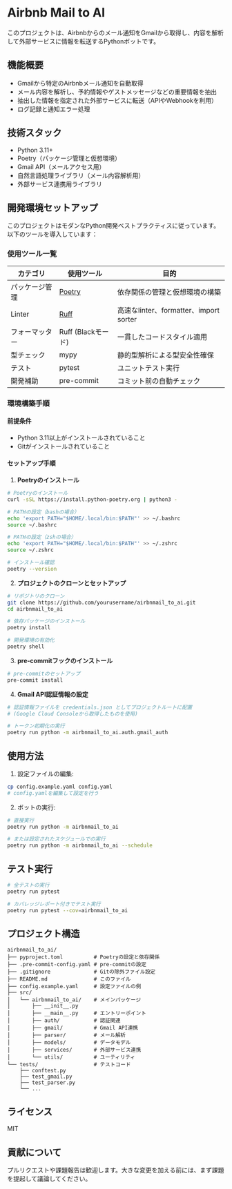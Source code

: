 # Airbnb Mail to AI

このプロジェクトは、Airbnbからのメール通知をGmailから取得し、内容を解析して外部サービスに情報を転送するPythonボットです。

## 機能概要

- Gmailから特定のAirbnbメール通知を自動取得
- メール内容を解析し、予約情報やゲストメッセージなどの重要情報を抽出
- 抽出した情報を指定された外部サービスに転送（APIやWebhookを利用）
- ログ記録と通知エラー処理

## 技術スタック

- Python 3.11+
- Poetry（パッケージ管理と仮想環境）
- Gmail API（メールアクセス用）
- 自然言語処理ライブラリ（メール内容解析用）
- 外部サービス連携用ライブラリ

## 開発環境セットアップ

このプロジェクトはモダンなPython開発ベストプラクティスに従っています。以下のツールを導入しています：

### 使用ツール一覧

| カテゴリ | 使用ツール | 目的 |
|----------|------------|------|
| パッケージ管理 | [Poetry](https://python-poetry.org) | 依存関係の管理と仮想環境の構築 |
| Linter | [Ruff](https://github.com/astral-sh/ruff) | 高速なlinter、formatter、import sorter |
| フォーマッター | Ruff (Blackモード) | 一貫したコードスタイル適用 |
| 型チェック | mypy | 静的型解析による型安全性確保 |
| テスト | pytest | ユニットテスト実行 |
| 開発補助 | pre-commit | コミット前の自動チェック |

### 環境構築手順

#### 前提条件

- Python 3.11以上がインストールされていること
- Gitがインストールされていること

#### セットアップ手順

1. **Poetryのインストール**

```bash
# Poetryのインストール
curl -sSL https://install.python-poetry.org | python3 -

# PATHの設定（bashの場合）
echo 'export PATH="$HOME/.local/bin:$PATH"' >> ~/.bashrc
source ~/.bashrc

# PATHの設定（zshの場合）
echo 'export PATH="$HOME/.local/bin:$PATH"' >> ~/.zshrc
source ~/.zshrc

# インストール確認
poetry --version
```

2. **プロジェクトのクローンとセットアップ**

```bash
# リポジトリのクローン
git clone https://github.com/yourusername/airbnmail_to_ai.git
cd airbnmail_to_ai

# 依存パッケージのインストール
poetry install

# 開発環境の有効化
poetry shell
```

3. **pre-commitフックのインストール**

```bash
# pre-commitのセットアップ
pre-commit install
```

4. **Gmail API認証情報の設定**

```bash
# 認証情報ファイルを credentials.json としてプロジェクトルートに配置
# (Google Cloud Consoleから取得したものを使用)

# トークン初期化の実行
poetry run python -m airbnmail_to_ai.auth.gmail_auth
```

## 使用方法

1. 設定ファイルの編集:

```bash
cp config.example.yaml config.yaml
# config.yamlを編集して設定を行う
```

2. ボットの実行:

```bash
# 直接実行
poetry run python -m airbnmail_to_ai

# または設定されたスケジュールでの実行
poetry run python -m airbnmail_to_ai --schedule
```

## テスト実行

```bash
# 全テストの実行
poetry run pytest

# カバレッジレポート付きでテスト実行
poetry run pytest --cov=airbnmail_to_ai
```

## プロジェクト構造

```
airbnmail_to_ai/
├── pyproject.toml          # Poetryの設定と依存関係
├── .pre-commit-config.yaml # pre-commitの設定
├── .gitignore              # Gitの除外ファイル設定
├── README.md               # このファイル
├── config.example.yaml     # 設定ファイルの例
├── src/
│   └── airbnmail_to_ai/    # メインパッケージ
│       ├── __init__.py
│       ├── __main__.py     # エントリーポイント
│       ├── auth/           # 認証関連
│       ├── gmail/          # Gmail API連携
│       ├── parser/         # メール解析
│       ├── models/         # データモデル
│       ├── services/       # 外部サービス連携
│       └── utils/          # ユーティリティ
└── tests/                  # テストコード
    ├── conftest.py
    ├── test_gmail.py
    ├── test_parser.py
    └── ...
```

## ライセンス

MIT

## 貢献について

プルリクエストや課題報告は歓迎します。大きな変更を加える前には、まず課題を提起して議論してください。
